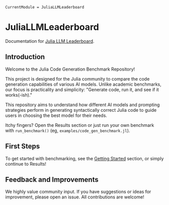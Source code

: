 ```@meta
CurrentModule = JuliaLLMLeaderboard
```

# JuliaLLMLeaderboard

Documentation for [Julia LLM Leaderboard](https://github.com/svilupp/Julia-LLM-Leaderboard).


## Introduction
Welcome to the Julia Code Generation Benchmark Repository! 

This project is designed for the Julia community to compare the code generation capabilities of various AI models. Unlike academic benchmarks, our focus is practicality and simplicity: "Generate code, run it, and see if it works(-ish)."

This repository aims to understand how different AI models and prompting strategies perform in generating syntactically correct Julia code to guide users in choosing the best model for their needs.

Itchy fingers? Open the Results section or just run your own benchmark with `run_benchmark()` (eg, `examples/code_gen_benchmark.jl`).


## First Steps

To get started with benchmarking, see the [Getting Started](@ref) section, or simply continue to Results!

## Feedback and Improvements
We highly value community input. If you have suggestions or ideas for improvement, please open an issue. All contributions are welcome!
